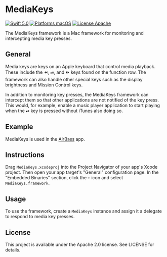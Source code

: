 MediaKeys
=========

[![Swift 5.0](https://img.shields.io/badge/Swift-5.0-orange.svg?style=flat)](https://developer.apple.com/swift/)
[![Platforms macOS](https://img.shields.io/badge/Platforms-macOS-lightgray.svg?style=flat)](http://www.apple.com/macos/)
[![License Apache](https://img.shields.io/badge/License-APACHE2-blue.svg?style=flat)](https://www.apache.org/licenses/LICENSE-2.0.html)

The MediaKeys framework is a Mac framework for monitoring and intercepting media key presses.

General
-------
Media keys are keys on an Apple keyboard that control media playback. These include the ⏪, ⏯, and ⏩ keys found on the function row. The framework can also handle other special keys such as the display brightness and Mission Control keys.

In addition to monitoring key presses, the MediaKeys framework can intercept them so that other applications are not notified of the key press. This would, for example, enable a music player application to start playing when the ⏯ key is pressed without iTunes also doing so.

Example
-------
MediaKeys is used in the [AirBass](https://github.com/jenghis/airbass) app.

Instructions
------------
Drag `MediaKeys.xcodeproj` into the Project Navigator of your app's Xcode project. Then open your app target's "General" configuration page. In the "Embedded Binaries" section, click the `+` icon and select `MediaKeys.framework`.

Usage
-----
To use the framework, create a `MediaKeys` instance and assign it a delegate to respond to media key presses.

License
-------
This project is available under the Apache 2.0 license. See LICENSE for details.
